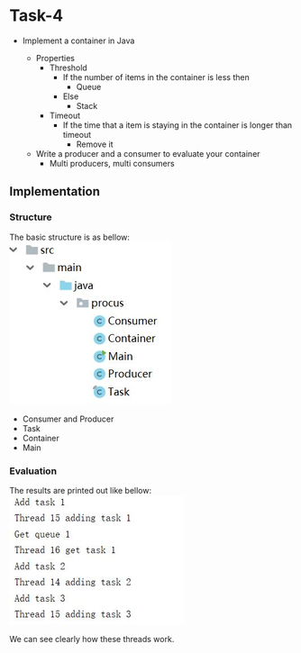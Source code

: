 # Task-4

- Implement a container in Java

  - Properties
    - Threshold
      - If the number of items in the container is less then
        - Queue
      - Else
        - Stack
    - Timeout
      - If the time that a item is staying in the container is longer than timeout
        - Remove it
  - Write a producer and a consumer to evaluate your container
    - Multi producers, multi consumers

## Implementation

### Structure
The basic structure is as bellow: 
<img src="./pic/1.JPG">

- Consumer and Producer
- Task
- Container
- Main

### Evaluation
The results are printed out like bellow:
<img src="./pic/2.JPG">

We can see clearly how these threads work.